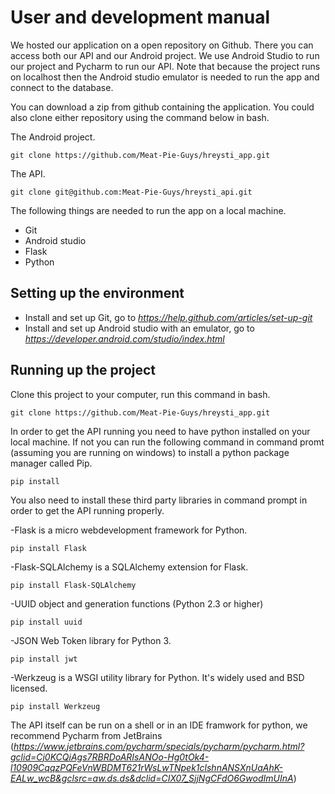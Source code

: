 # **User and development manual**  

We hosted our application on a open repository on Github. There you can access both our API and our Android project. We use Android Studio to run our project and Pycharm to run our API. Note that because the project runs on localhost then the Android studio emulator is needed to run the app and connect to the database.

You can download a zip from github containing the application.
You could also clone either repository using the command below in bash.

The Android project.
```
git clone https://github.com/Meat-Pie-Guys/hreysti_app.git
```
The API.
```
git clone git@github.com:Meat-Pie-Guys/hreysti_api.git
```

The following things are needed to run the app on a local machine.  
* Git 
* Android studio 
* Flask
* Python 

## **Setting up the environment**  

* Install and set up Git, go to *https://help.github.com/articles/set-up-git*  
* Install and set up Android studio with an emulator, go to *https://developer.android.com/studio/index.html*  


## **Running up the project**

Clone this project to your computer, run this command in bash.  
```
git clone https://github.com/Meat-Pie-Guys/hreysti_app.git
```

In order to get the API running you need to have python installed on your local machine. If not you can run the following command in command promt (assuming you are running on windows) to install a python package manager called Pip.
```
pip install
```

You also need to install these third party libraries in command prompt in order to get the API running properly.

-Flask is a micro webdevelopment framework for Python.
```
pip install Flask
```
-Flask-SQLAlchemy is a SQLAlchemy extension for Flask.
```
pip install Flask-SQLAlchemy
```
-UUID object and generation functions (Python 2.3 or higher)
```
pip install uuid
```
-JSON Web Token library for Python 3.
```
pip install jwt
```
-Werkzeug is a WSGI utility library for Python. It's widely used and BSD licensed.
```
pip install Werkzeug
```

The API itself can be run on a shell or in an IDE framwork for python, we recommend Pycharm from JetBrains (*https://www.jetbrains.com/pycharm/specials/pycharm/pycharm.html?gclid=Cj0KCQiAgs7RBRDoARIsANOo-Hg0tOk4-l10909CqqzPQFeVnWBDMT621rWsLwTNpek1clshnANSXnUaAhK-EALw_wcB&gclsrc=aw.ds.ds&dclid=CIX07_SjjNgCFdO6GwodImUInA*)

